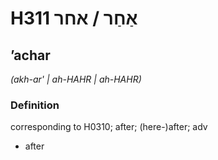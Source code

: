 # H311 אַחַר / אחר

## ʼachar

_(akh-ar' | ah-HAHR | ah-HAHR)_

### Definition

corresponding to H0310; after; (here-)after; adv

- after

